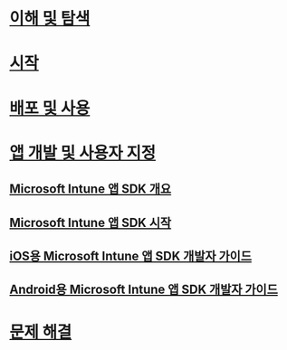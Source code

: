 # [이해 및 탐색](/intune/understand-explore/introduction-to-microsoft-intune)
# [시작](/intune/get-started/what-to-know-before-you-start-microsoft-intune)
# [배포 및 사용](/intune/deploy-use/overview-of-device-and-app-lifecycles-in-microsoft-intune)
# [앱 개발 및 사용자 지정](intune-app-sdk.md)
## [Microsoft Intune 앱 SDK 개요](intune-app-sdk.md)
## [Microsoft Intune 앱 SDK 시작](intune-app-sdk-get-started.md)
## [iOS용 Microsoft Intune 앱 SDK 개발자 가이드](intune-app-sdk-ios.md)
## [Android용 Microsoft Intune 앱 SDK 개발자 가이드](intune-app-sdk-android.md)
# [문제 해결](/intune/troubleshoot/how-to-get-support-for-microsoft-intune)


<!--HONumber=May16_HO2-->


